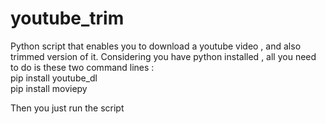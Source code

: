 # youtube_trim
Python script that enables you to download a youtube video , and also trimmed version of it.
Considering you have python installed , all you need to do is these two command lines :<br>
pip install youtube_dl <br>
pip install moviepy 

Then you just run the script 
